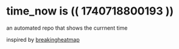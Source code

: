 # time_now is (( 1740718800193 ))

an automated repo that shows the currnent time

inspired by [breakingheatmap](https://github.com/breakingheatmap/breakingheatmap)